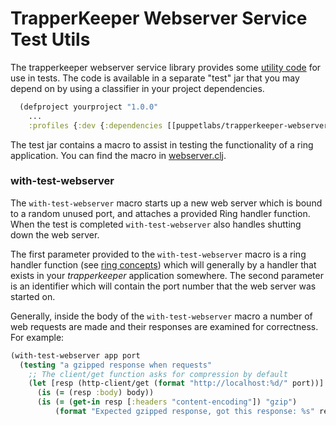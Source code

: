 # TrapperKeeper Webserver Service Test Utils

The trapperkeeper webserver service library provides some
[utility code](../test/puppetlabs/trapperkeeper/testutils)
for use in tests. The code is available in a separate "test" jar that you may depend
on by using a classifier in your project dependencies.

```clojure
  (defproject yourproject "1.0.0"
    ...
    :profiles {:dev {:dependencies [[puppetlabs/trapperkeeper-webserver-jetty9 "x.y.z" :classifier "test"]]}})
```

The test jar contains a macro to assist in testing the functionality of a ring application.
You can find the macro in [webserver.clj](../test/puppetlabs/trapperkeeper/testutils/webserver.clj).

### with-test-webserver

The `with-test-webserver` macro starts up a new web server which is bound to a random unused port, and attaches a
provided Ring handler function. When the test is completed `with-test-webserver` also handles shutting down the web server.

The first parameter provided to the `with-test-webserver` macro is a ring handler function (see
[ring concepts](https://github.com/ring-clojure/ring/wiki/Concepts)) which will generally by a handler that exists in
your _trapperkeeper_ application somewhere. The second parameter is an identifier which will contain the port number
that the web server was started on.

Generally, inside the body of the `with-test-webserver` macro a number of web requests are made and their responses are
examined for correctness. For example:

```clojure
(with-test-webserver app port
  (testing "a gzipped response when requests"
    ;; The client/get function asks for compression by default
    (let [resp (http-client/get (format "http://localhost:%d/" port))]
      (is (= (resp :body) body))
      (is (= (get-in resp [:headers "content-encoding"]) "gzip")
          (format "Expected gzipped response, got this response: %s" resp))))
```
